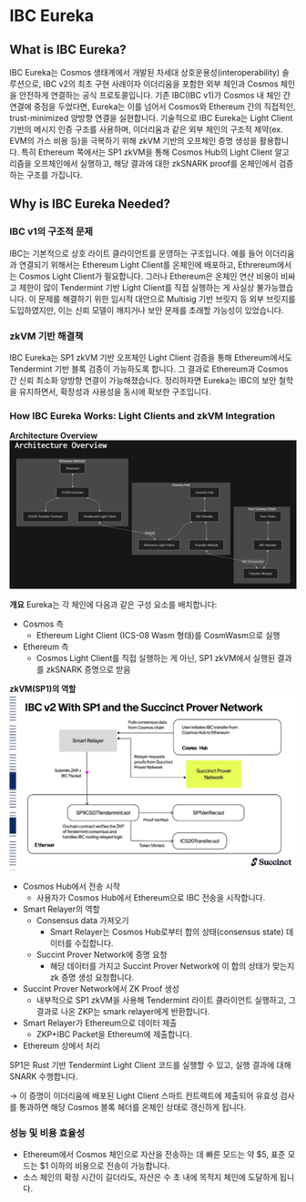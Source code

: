 # IBC Eureka

## What is IBC Eureka?
IBC Eureka는 Cosmos 생태계에서 개발된 차세대 상호운용성(interoperability) 솔루션으로, IBC v2의 최초 구현 사례이자 이더리움을 포함한 외부 체인과 Cosmos 체인을 안전하게 연결하는 공식 프로토콜입니다.
기존 IBC(IBC v1)가 Cosmos 내 체인 간 연결에 중점을 두었다면, Eureka는 이를 넘어서 Cosmos와 Ethereum 간의 직접적인, trust-minimized 양방향 연결을 실현합니다.
기술적으로 IBC Eureka는 Light Client 기반의 메시지 인증 구조를 사용하며, 이더리움과 같은 외부 체인의 구조적 제약(ex. EVM의 가스 비용 등)을 극복하기 위해 zkVM 기반의 오프체인 증명 생성을 활용합니다.
특히 Ethereum 쪽에서는 SP1 zkVM을 통해 Cosmos Hub의 Light Client 알고리즘을 오프체인에서 실행하고, 해당 결과에 대한 zkSNARK proof를 온체인에서 검증하는 구조를 가집니다.

## Why is IBC Eureka Needed?

### IBC v1의 구조적 문제
IBC는 기본적으로 상호 라이트 클라이언트를 운영하는 구조입니다. 예를 들어 이더리움과 연결되기 위해서는 Ethereum Light Client를 온체인에 배포하고, Ethrereum에서는 Cosmos Light Client가 필요합니다.
그러나 Ethereum은 온체인 연산 비용이 비싸고 제한이 많이 Tendermint 기반 Light Client를 직접 실행하는 게 사실상 불가능했습니다. 이 문제를 해결하기 위한 임시적 대안으로 Multisig 기반 브릿지 등 외부 브릿지를 도입하였지만, 이는 신뢰 모델이 깨지거나 보안 문제를 초래할 가능성이 있었습니다.

### zkVM 기반 해결책
IBC Eureka는 SP1 zkVM 기반 오프체인 Light Client 검증을 통해 Ethereum에서도 Tendermint 기반 블록 검증이 가능하도록 합니다.
그 결과로 Ethereum과 Cosmos 간 신뢰 최소화 양방향 연결이 가능해졌습니다.
정리하자면 Eureka는 IBC의 보안 철학을 유지하면서, 확장성과 사용성을 동시에 확보한 구조입니다.

### How IBC Eureka Works: Light Clients and zkVM Integration

**Architecture Overview**
![](img/ibceureka(1).png)

**개요**
Eureka는 각 체인에 다음과 같은 구성 요소를 배치합니다:

- Cosmos 측
    - Ethereum Light Client (ICS-08 Wasm 형태)를 CosmWasm으로 실행
- Ethereum 측
    - Cosmos Light Client를 직접 실행하는 게 아닌, SP1 zkVM에서 실행된 결과를 zkSNARK 증명으로 받음

**zkVM(SP1)의 역할**
![](img/ibceureka(2).png)

- Cosmos Hub에서 전송 시작
    - 사용자가 Cosmos Hub에서 Ethereum으로 IBC 전송을 시작합니다.
- Smart Relayer의 역할
    - Consensus data 가져오기
        - Smart Relayer는 Cosmos Hub로부터 합의 상태(consensus state) 데이터를 수집합니다.
    - Succint Prover Network에 증명 요청
        - 해당 데이터를 가지고 Succint Prover Network에 이 합의 상태가 맞는지 zk 증명 생성 요청합니다.
- Succint Prover Network에서 ZK Proof 생성
    - 내부적으로 SP1 zkVM을 사용해 Tendermint 라이트 클라이언트 실행하고, 그 결과로 나온 ZKP는 smark relayer에게 반환합니다.
- Smart Relayer가 Ethereum으로 데이터 제출
    - ZKP+IBC Packet을 Ethereum에 제출합니다.
- Ethereum 상에서 처리

SP1은 Rust 기반 Tendermint Light Client 코드를 실행할 수 있고, 실행 결과에 대해 SNARK 수행합니다.

→ 이 증명이 이더리움에 배포된 Light Client 스마트 컨트랙트에 제출되어 유효성 검사를 통과하면 해당 Cosmos 블록 헤더를 온체인 상태로 갱신하게 됩니다.

### 성능 및 비용 효율성
- Ethereum에서 Cosmos 체인으로 자산을 전송하는 데 빠른 모드는 약 $5, 표준 모드는 $1 이하의 비용으로 전송이 가능합니다.
- 소스 체인의 확정 시간이 길더라도, 자산은 수 초 내에 목적지 체인에 도달하게 됩니다.